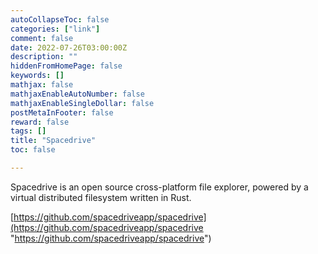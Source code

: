 ```yaml
---
autoCollapseToc: false
categories: ["link"]
comment: false
date: 2022-07-26T03:00:00Z
description: ""
hiddenFromHomePage: false
keywords: []
mathjax: false
mathjaxEnableAutoNumber: false
mathjaxEnableSingleDollar: false
postMetaInFooter: false
reward: false
tags: []
title: "Spacedrive"
toc: false

---
```

Spacedrive is an open source cross-platform file explorer, powered by a virtual distributed filesystem written in Rust.

[https://github.com/spacedriveapp/spacedrive](https://github.com/spacedriveapp/spacedrive "https://github.com/spacedriveapp/spacedrive")
